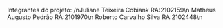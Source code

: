 Integrantes do projeto:
/nJuliane Teixeira Cobiank RA:2102159\n
Matheus Augusto Pedrão   RA:2101970\n
Roberto Carvalho Silva   RA:2102448\n

